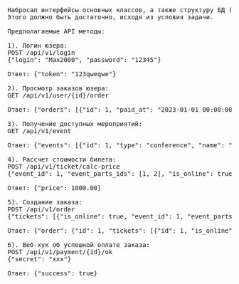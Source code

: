 <pre>
Набросал интерфейсы основных классов, а также структуру БД (файл db-structure.jpg).
Этого должно быть достаточно, исходя из условия задачи.

Предполагаемые API методы:

1). Логин юзера:
POST /api/v1/login
{"login": "Max2000", "password": "12345"}

Ответ: {"token": "123qweqwe"}

2). Просмотр заказов юзера:
GET /api/v1/user/{id}/order

Ответ: {"orders": [{"id": 1, "paid_at": "2023-01-01 00:00:00", "tickets": [{"id": 1, "is_online": true, "price": 1000.00, "event": {"id": 1, "type": "conference", "name": "IT 2020 Dubai"}, "event_parts": []}]}]}

3). Получение доступных мероприятий:
GET /api/v1/event

Ответ: {"events": [{"id": 1, "type": "conference", "name": "IT 2020 Dubai", "event_parts": [{"id": 1, "name": "Why is PHP the best"}]}]}

4). Рассчет стоимости билета:
POST /api/v1/ticket/calc-price
{"event_id": 1, "event_parts_ids": [1, 2], "is_online": true}

Ответ: {"price": 1000.00}

5). Создание заказа:
POST /api/v1/order
{"tickets": [{"is_online": true, "event_id": 1, "event_parts_ids": [1, 2]}]}

Ответ: {"order": {"id": 1, "tickets": [{"id": 1, "is_online": true, "price": 1000.00, "event": {"id": 1, "type": "conference", "name": "IT 2020 Dubai"}, "event_parts": [{"id": 1, "name": "Why is PHP the best"}, {"id": 2, "name": "Why is JS the best"}]}]}}

6). Веб-хук об успешной оплате заказа:
POST /api/v1/payment/{id}/ok
{"secret": "xxx"}

Ответ: {"success": true}
</pre>